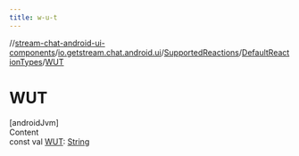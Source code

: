 ```yaml
---
title: w-u-t
---
```

//[stream-chat-android-ui-components](../../../../index.md)/[io.getstream.chat.android.ui](../../index.md)/[SupportedReactions](../index.md)/[DefaultReactionTypes](index.md)/[WUT](WUT.md)



# WUT  
[androidJvm]  
Content  
const val [WUT](WUT.md): [String](https://kotlinlang.org/api/latest/jvm/stdlib/kotlin/-string/index.html)  




